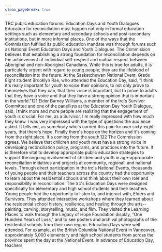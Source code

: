 ```yaml
---
clean_pagebreak: true
---
```


TRC public education forums: Education Days and Youth Dialogues
Education for reconciliation must happen not only in formal education settings such as elementary and secondary schools and post-secondary institutions, but in more informal places. One of the ways that the Commission fulfilled its public education mandate was through forums such as National Event Education Days and Youth Dialogues. The Commission believes that establishing a strong foundation for reconciliation depends on the achievement of individual self-respect and mutual respect between Aboriginal and non-Aboriginal Canadians. While this is true for adults, it is particularly urgent with regard to young people; they are the lifeblood of reconciliation into the future.
At the Saskatchewan National Event, Grade Eight student Brooklyn Rae, who attended the Education Day, said, "I think it's really important for youth to voice their opinions, to not only prove to themselves that they can, that their voice is important, but to prove to adults that they have a voice and that they have a strong opinion that is important in the world."121 Elder Barney Williams, a member of the trc's Survivor Committee and one of the panellists at the Education Day Youth Dialogue, said,
I think more and more people are realizing that the engagement of youth is crucial. For me, as a Survivor, I'm really impressed with how much they knew. I was very impressed with the type of questions the audience asked. It tells me, as somebody who's carried this pain for over sixty-eight years, that there's hope. Finally there's hope on the horizon and it's coming from the right place. It's coming from the youth.122
The Commission agrees. We believe that children and youth must have a strong voice in developing reconciliation policy, programs, and practices into the future. It is therefore vital to develop appropriate public education strategies to support the ongoing involvement of children and youth in age-appropriate reconciliation initiatives and projects at community, regional, and national levels.
Through direct participation in the trc's National Events, thousands of young people and their teachers across the country had the opportunity to learn about the residential schools and think about their own role and responsibility in reconciliation. The trc's Education Days were designed specifically for elementary and high school students and their teachers. Young people had the opportunity to listen to, and interact with, Elders and Survivors. They attended interactive workshops where they learned about the residential school history, resilience, and healing through the arts--painting, carving, storytelling, music, and film. They visited the Learning Places to walk through the Legacy of Hope Foundation display, "One Hundred Years of Loss," and to see posters and archival photographs of the residential schools from their own region.
Education Days were well attended. For example, at the British Columbia National Event in Vancouver, approximately 5,000 elementary and high school students from across the province spent the day at the National Event. In advance of Education Day, teachers
